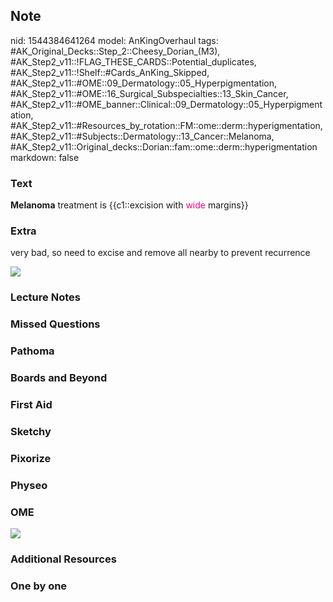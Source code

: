 ## Note
nid: 1544384641264
model: AnKingOverhaul
tags: #AK_Original_Decks::Step_2::Cheesy_Dorian_(M3), #AK_Step2_v11::!FLAG_THESE_CARDS::Potential_duplicates, #AK_Step2_v11::!Shelf::#Cards_AnKing_Skipped, #AK_Step2_v11::#OME::09_Dermatology::05_Hyperpigmentation, #AK_Step2_v11::#OME::16_Surgical_Subspecialties::13_Skin_Cancer, #AK_Step2_v11::#OME_banner::Clinical::09_Dermatology::05_Hyperpigmentation, #AK_Step2_v11::#Resources_by_rotation::FM::ome::derm::hyperigmentation, #AK_Step2_v11::#Subjects::Dermatology::13_Cancer::Melanoma, #AK_Step2_v11::Original_decks::Dorian::fam::ome::derm::hyperigmentation
markdown: false

### Text
<b>Melanoma</b> treatment is {{c1::excision with <font color=
"#FC0280">wide</font> margins}}

### Extra
very bad, so need to excise and remove all nearby to prevent
recurrence
<div>
  <div><img src="paste-2450240187662337.jpg"></div>
</div>

### Lecture Notes


### Missed Questions


### Pathoma


### Boards and Beyond


### First Aid


### Sketchy


### Pixorize


### Physeo


### OME
<div class="ome-widget">
  <a href=
  "https://onlinemeded.org/spa/dermatology/hyperpigmentation/acquire?ref=anki">
  <img src="_OME_AnkiFlashcards_Lesson_4.png"></a>
</div>

### Additional Resources


### One by one

